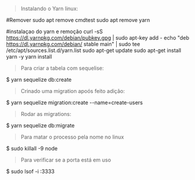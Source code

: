 >Instalando o Yarn linux:

#Remover
sudo apt remove cmdtest
sudo apt remove yarn

#instalaçao do yarn e remoção
curl -sS https://dl.yarnpkg.com/debian/pubkey.gpg | sudo apt-key add -
echo "deb https://dl.yarnpkg.com/debian/ stable main" | sudo tee /etc/apt/sources.list.d/yarn.list
sudo apt-get update
sudo apt-get install yarn -y
yarn install


>Para criar a tabela com sequelise:

$ yarn sequelize db:create

> Crinado uma migration apoós feito adição:

$ yarn sequelize migration:create --name=create-users

> Rodar as migrations:

$ yarn sequelize db:migrate

> Para matar o processo pela nome no linux

$ sudo killall -9 node

> Para verificar se a porta está em uso

$ sudo lsof -i :3333
